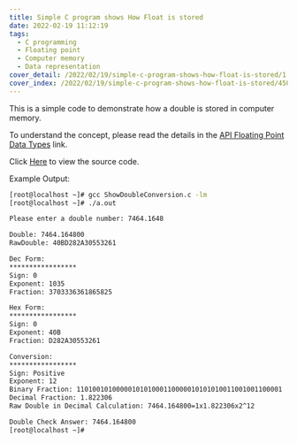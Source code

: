 ```yaml
---
title: Simple C program shows How Float is stored
date: 2022-02-19 11:12:19
tags:
  - C programming
  - Floating point
  - Computer memory
  - Data representation
cover_detail: /2022/02/19/simple-c-program-shows-how-float-is-stored/1.png
cover_index: /2022/02/19/simple-c-program-shows-how-float-is-stored/450.png
---
```

This is a simple code to demonstrate how a double is stored in computer memory.

To understand the concept, please read the details in the [API Floating Point Data Types](https://receiverhelp.trimble.com/oem-gnss/index.html#API_FloatingPointDataTypes.html) link.

Click [Here](https://github.com/KenRen98/How-Double-Float-is-Stored) to view the source code.

Example Output:

```bash
[root@localhost ~]# gcc ShowDoubleConversion.c -lm
[root@localhost ~]# ./a.out

Please enter a double number: 7464.1648

Double: 7464.164800
RawDouble: 40BD282A30553261

Dec Form:
*****************
Sign: 0
Exponent: 1035
Fraction: 3703336361865825

Hex Form:
*****************
Sign: 0
Exponent: 40B
Fraction: D282A30553261

Conversion:
*****************
Sign: Positive
Exponent: 12
Binary Fraction: 1101001010000010101000110000010101010011001001100001
Decimal Fraction: 1.822306
Raw Double in Decimal Calculation: 7464.164800=1x1.822306x2^12

Double Check Answer: 7464.164800
[root@localhost ~]#
